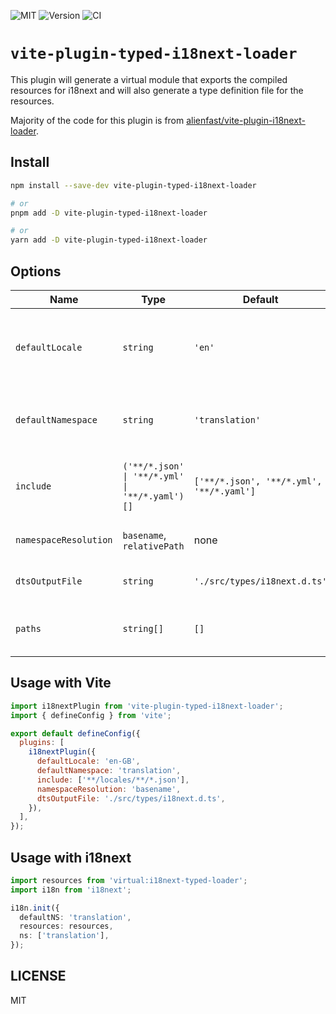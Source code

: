 ![MIT](https://img.shields.io/badge/License-MIT-green?style=flat-square)
![Version](https://img.shields.io/github/package-json/v/rowellx68/vite-plugin-typed-i18next-loader?style=flat-square)
![CI](https://img.shields.io/github/actions/workflow/status/rowellx68/vite-plugin-typed-i18next-loader/publish.yml?style=flat-square)

# `vite-plugin-typed-i18next-loader`

This plugin will generate a virtual module that exports the compiled resources for i18next and will also generate a type definition file for the resources.

Majority of the code for this plugin is from [alienfast/vite-plugin-i18next-loader](https://github.com/alienfast/vite-plugin-i18next-loader).

## Install

```bash
npm install --save-dev vite-plugin-typed-i18next-loader

# or
pnpm add -D vite-plugin-typed-i18next-loader

# or
yarn add -D vite-plugin-typed-i18next-loader
```

## Options

| Name                  | Type                                           | Default                                  | Description                                                |
| --------------------- | ---------------------------------------------- | ---------------------------------------- | ---------------------------------------------------------- |
| `defaultLocale`       | `string`                                       | `'en'`                                   | The default locale the plugin will generate the type from. |
| `defaultNamespace`    | `string`                                       | `'translation'`                          | The default i18next namespace the plugin will use.         |
| `include`             | `('**/*.json' \| '**/*.yml' \| '**/*.yaml')[]` | `['**/*.json', '**/*.yml', '**/*.yaml']` | Glob patterns of files to include for bundling.            |
| `namespaceResolution` | `basename`, `relativePath`                     | none                                     | Namespace resolution strategy.                             |
| `dtsOutputFile`       | `string`                                       | `'./src/types/i18next.d.ts'`             | Output file name and path.                                 |
| `paths`               | `string[]`                                     | `[]`                                     | Locale top-level directory paths.                          |

## Usage with Vite

```js
import i18nextPlugin from 'vite-plugin-typed-i18next-loader';
import { defineConfig } from 'vite';

export default defineConfig({
  plugins: [
    i18nextPlugin({
      defaultLocale: 'en-GB',
      defaultNamespace: 'translation',
      include: ['**/locales/**/*.json'],
      namespaceResolution: 'basename',
      dtsOutputFile: './src/types/i18next.d.ts',
    }),
  ],
});
```

## Usage with i18next

```ts
import resources from 'virtual:i18next-typed-loader';
import i18n from 'i18next';

i18n.init({
  defaultNS: 'translation',
  resources: resources,
  ns: ['translation'],
});
```

## LICENSE

MIT
